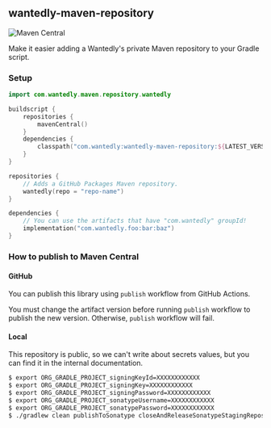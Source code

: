 ## wantedly-maven-repository

![Maven Central](https://img.shields.io/maven-central/v/com.wantedly/wantedly-maven-repository)

Make it easier adding a Wantedly's private Maven repository to your Gradle script.

### Setup

```kotlin
import com.wantedly.maven.repository.wantedly

buildscript {
    repositories {
        mavenCentral()
    }
    dependencies {
        classpath("com.wantedly:wantedly-maven-repository:${LATEST_VERSION}")
    }
}

repositories {
    // Adds a GitHub Packages Maven repository.
    wantedly(repo = "repo-name")
}

dependencies {
    // You can use the artifacts that have "com.wantedly" groupId!
    implementation("com.wantedly.foo:bar:baz")
}
```

### How to publish to Maven Central

#### GitHub

You can publish this library using `publish` workflow from GitHub Actions.

You must change the artifact version before running `publish` workflow to publish the new version.
Otherwise, `publish` workflow will fail.

#### Local

This repository is public, so we can't write about secrets values, but you can find it in the internal documentation.

```sh
$ export ORG_GRADLE_PROJECT_signingKeyId=XXXXXXXXXXXX
$ export ORG_GRADLE_PROJECT_signingKey=XXXXXXXXXXXX
$ export ORG_GRADLE_PROJECT_signingPassword=XXXXXXXXXXXX
$ export ORG_GRADLE_PROJECT_sonatypeUsername=XXXXXXXXXXXX
$ export ORG_GRADLE_PROJECT_sonatypePassword=XXXXXXXXXXXX
$ ./gradlew clean publishToSonatype closeAndReleaseSonatypeStagingRepository
```
